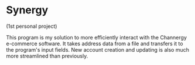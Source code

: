 # Synergy

(1st personal project)

This program is my solution to more efficiently interact with the Channergy e-commerce software. It takes address data from a file and transfers it to the program's input fields. New account creation and updating is also much more streamlined than previously.



